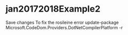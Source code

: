 # jan20172018Example2
Save changes
To fix the rosileine error
update-package Microsoft.CodeDom.Providers.DotNetCompilerPlatform -r
